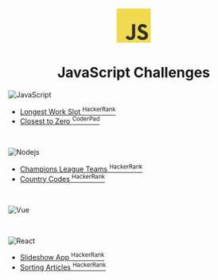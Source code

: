 <div align="center">
   <img src="https://github.com/devicons/devicon/blob/master/icons/javascript/javascript-original.svg" width="70" alt="JavaScript Icon"/> 
   <h1> 
      JavaScript Challenges
   </h1>
</div>


![JavaScript](https://img.shields.io/badge/-JavaScript-4d4d4d?style=flat&logo=javascript)<br/>
- [Longest Work Slot <sup>HackerRank</sup>](https://github.com/DianaCCM/JavaScriptChallenges/tree/main/LongestWorkSlot)
- [Closest to Zero <sup>CoderPad</sup>](https://github.com/DianaCCM/JavaScriptChallenges/tree/main/ClosestToZero)

<br/>

![Nodejs](https://img.shields.io/badge/-Nodejs-4d4d4d?style=flat&logo=Node.js) 
- [Champions League Teams <sup>HackerRank</sup>](https://github.com/DianaCCM/JavaScriptChallenges/tree/main/ChampionsLeagueTeams)
- [Country Codes <sup>HackerRank</sup>](https://github.com/DianaCCM/JavaScriptChallenges/tree/main/CountryCodes)

<br/>

![Vue](https://img.shields.io/badge/-Vue-4d4d4d?style=flat&logo=vue.js) <br/>

<br/>

![React](https://img.shields.io/badge/-React-4d4d4d?style=flat&logo=react) 
- [Slideshow App <sup>HackerRank</sup>](https://github.com/DianaCCM/React-Slideshow)
- [Sorting Articles <sup>HackerRank</sup>](https://github.com/DianaCCM/React-SortingArticles)



